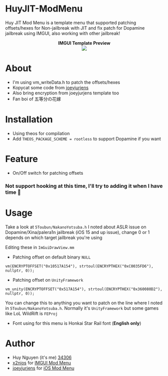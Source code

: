 # HuyJIT-ModMenu
Huy JIT Mod Menu is a template menu that supported patching offsets/hexes for Non-jailbreak with JIT and fix patch for Dopamine jailbreak using IMGUI, also working with other jailbreak!

<div style="text-align: center;">
<b>IMGUI Template Preview</b><br>

<img src="https://github.com/34306/HuyJIT-ModMenu/blob/main/Preview.PNG?raw=true">
</div>


# About
- I'm using vm_writeData.h to patch the offsets/hexes
- Kopycat some code from [joeyjurjens](https://github.com/joeyjurjens/iOS-Mod-Menu-Template-for-Theos)
- Also bring encryption from joeyjurjens template too
- Fan boi of 五等分の花嫁

# Installation
- Using theos for compilation
- Add ```THEOS_PACKAGE_SCHEME = rootless``` to support Dopamine if you want 

# Feature
- On/Off switch for patching offsets
### Not support hooking at this time, I'll try to adding it when I have time 🫣

# Usage

Take a look at `5Toubun/NakanoYotsuba.h` I noted about ASLR issue on Dopamine/Xina/palera1n jailbreak (iOS 15 and up issue), change 0 or 1 depends on which target jailbreak you're using

Editing these in `ImGuiDrawView.mm`

- Patching offset on default binary `NULL`
```obj-c
vm(ENCRYPTOFFSET("0x10517A154"), strtoul(ENCRYPTHEX("0xC0035FD6"), nullptr, 0));
```

- Patching offset on `UnityFramework`
```obj-c
vm_unity(ENCRYPTOFFSET("0x517A154"), strtoul(ENCRYPTHEX("0x360080D2"), nullptr, 0));
```
You can change this to anything you want to patch on the line where I noted in `5Toubun/NakanoYotsuba.h`. Normally it's `UnityFramework` but some games like LoL WildRift is `FEProj`

- Font using for this menu is Honkai Star Rail font (**English only**)

# Author
- Huy Nguyen (it's me) [34306](https://github.com/34306)
- [x2nios](https://github.com/x2niosvn) for [IMGUI Mod Menu](https://github.com/x2niosvn/iOS-IMGUI-Mod-Menu-Templates)
- [joeyjurjens](https://github.com/joeyjurjens) for [iOS Mod Menu](https://github.com/joeyjurjens/iOS-Mod-Menu-Template-for-Theos)